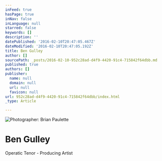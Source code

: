 ```yaml
---
inFeed: true
hasPage: true
inNav: false
inLanguage: null
starred: false
keywords: []
description: ''
datePublished: '2016-02-10T20:47:05.467Z'
dateModified: '2016-02-10T20:47:05.192Z'
title: Ben Gulley
author: []
sourcePath: _posts/2016-02-10-952c28ad-d4f9-4420-91c4-715842f64dbb.md
published: true
authors: []
publisher:
  name: null
  domain: null
  url: null
  favicon: null
url: 952c28ad-d4f9-4420-91c4-715842f64dbb/index.html
_type: Article

---
```

![Photographer: Brian Paulette](https://the-grid-user-content.s3-us-west-2.amazonaws.com/1450b13e-9a2a-4db4-916c-c791732f0d97.jpg)

# Ben Gulley

Operatic Tenor - Producing Artist